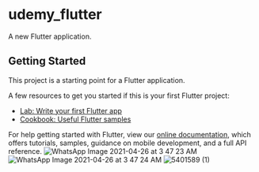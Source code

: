 # udemy_flutter

A new Flutter application.

## Getting Started

This project is a starting point for a Flutter application.

A few resources to get you started if this is your first Flutter project:

- [Lab: Write your first Flutter app](https://flutter.dev/docs/get-started/codelab)
- [Cookbook: Useful Flutter samples](https://flutter.dev/docs/cookbook)

For help getting started with Flutter, view our
[online documentation](https://flutter.dev/docs), which offers tutorials,
samples, guidance on mobile development, and a full API reference.
![WhatsApp Image 2021-04-26 at 3 47 23 AM](https://user-images.githubusercontent.com/56593787/116015517-33ad9b80-a642-11eb-944c-7fc17541e776.jpeg)
![WhatsApp Image 2021-04-26 at 3 47 24 AM](https://user-images.githubusercontent.com/56593787/116015582-77a0a080-a642-11eb-9787-5004158152f3.jpeg)
![5401589 (1)](https://user-images.githubusercontent.com/56593787/128101213-ae8c607b-42f6-496b-8338-f26f652f94d1.png)
